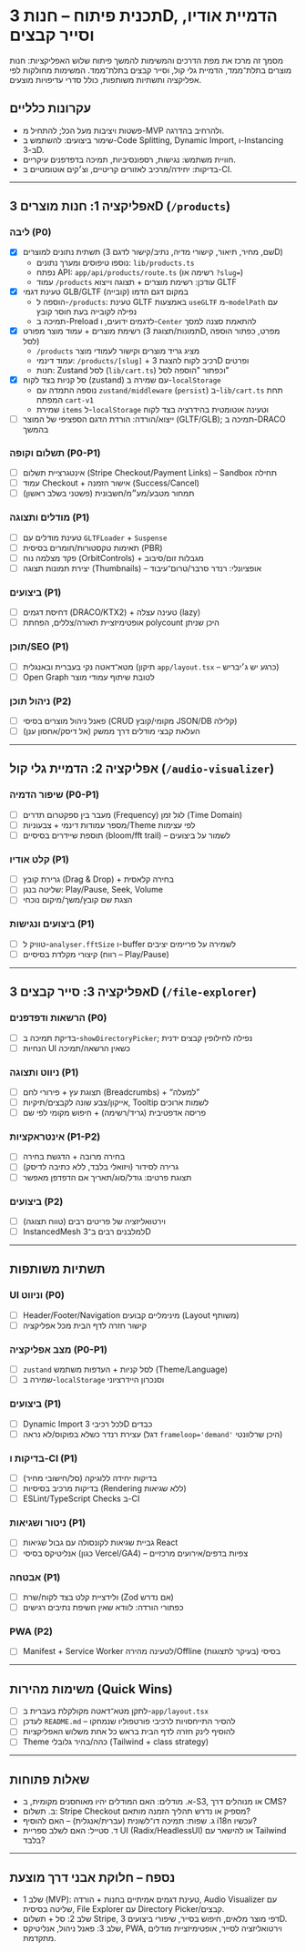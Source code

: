 # תכנית פיתוח – חנות 3D, הדמיית אודיו, וסייר קבצים

מסמך זה מרכז את מפת הדרכים והמשימות להמשך פיתוח שלוש האפליקציות: חנות מוצרים בתלת־ממד, הדמיית גלי קול, וסייר קבצים בתלת־ממד. המשימות מחולקות לפי אפליקציה ותשתיות משותפות, כולל סדרי עדיפויות מוצעים.

## עקרונות כלליים
- פשטות ויציבות מעל הכל; להתחיל מ-MVP ולהרחיב בהדרגה.
- שימור ביצועים: להשתמש ב-Code Splitting, Dynamic Import, ו-Instancing ב-3D.
- חוויית משתמש: נגישות, רספונסיביות, תמיכה בדפדפנים עיקריים.
- בדיקות: יחידה/מרכיב לאזורים קריטיים, וצ׳קים אוטומטיים ב-CI.

---

## אפליקציה 1: חנות מוצרים 3D (`/products`)

### ליבה (P0)
- [x] תשתית נתונים למוצרים (שם, מחיר, תיאור, קישורי מדיה, נתיב/קישור לדגם 3D)
  - נוספו טיפוסים ומערך נתונים: `lib/products.ts`
  - נפתח API: `app/api/products/route.ts` (רשימה או `?slug=`)
  - עמוד `/products` עודכן: רשימת מוצרים + תצוגה וייצוא GLTF
 - [x] טעינת דגמי GLB/GLTF במקום דגם הדמו (קובייה)
   - הוספה ל-`/products`: טעינת GLTF באמצעות `useGLTF` מ-`modelPath` עם נפילה לקובייה בעת חוסר קובץ
   - תמיכה ב-Preload לדגמים ידועים, ו-`Center` להתאמת סצנה למסך
- [x] רשימת מוצרים + עמוד מוצר מפורט (תמונות/תצוגת 3D, מפרט, כפתור הוספה לסל)
  - `/products` מציג גריד מוצרים וקישור לעמודי מוצר
  - עמוד דינמי: `/products/[slug]` + רכיב לקוח להצגת 3D ופרטים
  - חנות: Zustand לסל (`lib/cart.ts`) וכפתור "הוספה לסל"
- [x] סל קניות בצד לקוח (zustand) עם שמירה ב-`localStorage`
  - נוספה התמדה עם `zustand/middleware` (`persist`) ב-`lib/cart.ts` תחת המפתח `cart-v1`
  - שמירת `items` ל-`localStorage` וטעינה אוטומטית בהידרציה בצד לקוח
- [ ] ייצוא/הורדה: הורדת הדגם הספציפי של המוצר (GLTF/GLB); תמיכה ב-DRACO בהמשך

### תשלום וקופה (P0-P1)
- [ ] אינטגרציית תשלום (Stripe Checkout/Payment Links) – Sandbox תחילה
- [ ] עמוד Checkout + אישור הזמנה (Success/Cancel)
- [ ] תמחור מטבע/מע״מ/חשבונית (פשטני בשלב ראשון)

### מודלים ותצוגה (P1)
- [ ] טעינת מודלים עם `GLTFLoader` + `Suspense`
- [ ] תאימות טקסטורות/חומרים בסיסית (PBR)
- [ ] פקד מצלמה נוח (OrbitControls) + מגבלות זום/סיבוב
- [ ] יצירת תמונות תצוגה (Thumbnails) – אופציונלי: רנדר סרבר/טרום־עיבוד

### ביצועים (P1)
- [ ] דחיסת דגמים (DRACO/KTX2) + טעינה עצלה (lazy)
- [ ] אופטימיזציית תאורה/צללים, הפחתת polycount היכן שניתן

### תוכן/SEO (P1)
- [ ] מטא־דאטה נקי בעברית ובאנגלית (תיקון `app/layout.tsx` – כרגע יש ג׳יבריש)
- [ ] Open Graph לטובת שיתוף עמודי מוצר

### ניהול תוכן (P2)
- [ ] פאנל ניהול מוצרים בסיסי (CRUD מקומי/קובץ JSON/DB קלילה)
- [ ] העלאת קבצי מודלים דרך ממשק (אל דיסק/אחסון ענן)

---

## אפליקציה 2: הדמיית גלי קול (`/audio-visualizer`)

### שיפור הדמיה (P0-P1)
- [ ] מעבר בין ספקטרום תדרים (Frequency) לגל זמן (Time Domain)
- [ ] מספר עמודות דינמי + צבעוניות/Theme לפי עצימות
- [ ] תוספת שיידרים בסיסיים (bloom/fft trail) – לשמור על ביצועים

### קלט אודיו (P1)
- [ ] גרירת קובץ (Drag & Drop) + בחירה קלאסית
- [ ] שליטה בנגן: Play/Pause, Seek, Volume
- [ ] הצגת שם קובץ/משך/מיקום נוכחי

### ביצועים ונגישות (P1)
- [ ] טוויק ל-`analyser.fftSize` ו-buffer לשמירה על פריימים יציבים
- [ ] קיצורי מקלדת בסיסיים (רווח – Play/Pause)

---

## אפליקציה 3: סייר קבצים 3D (`/file-explorer`)

### הרשאות ודפדפנים (P0)
- [ ] בדיקת תמיכה ב-`showDirectoryPicker`; נפילה לחילופין קבצים ידנית
- [ ] הנחיות UI כשאין הרשאה/תמיכה

### ניווט ותצוגה (P1)
- [ ] תצוגת עץ + פירורי לחם (Breadcrumbs) + “למעלה”
- [ ] אייקון/צבע שונה לקבצים/תיקיות, Tooltip לשמות ארוכים
- [ ] פריסה אדפטיבית (גריד/רשימה) + חיפוש מקומי לפי שם

### אינטראקציות (P1-P2)
- [ ] בחירה מרובה + הדגשת בחירה
- [ ] גרירה לסידור (ויזואלי בלבד, ללא כתיבה לדיסק)
- [ ] תצוגת פרטים: גודל/סוג/תאריך אם הדפדפן מאפשר

### ביצועים (P2)
- [ ] וירטואליזציה של פריטים רבים (טווח תצוגה)
- [ ] InstancedMesh למלבנים רבים ב־3D

---

## תשתיות משותפות

### UI וניווט (P0)
- [ ] Header/Footer/Navigation מינימליים קבועים (Layout משותף)
- [ ] קישור חזרה לדף הבית מכל אפליקציה

### מצב אפליקציה (P0-P1)
- [ ] `zustand` לסל קניות + העדפות משתמש (Theme/Language)
- [ ] שמירה ב-`localStorage` וסנכרון היידרציוני

### ביצועים (P1)
- [ ] Dynamic Import לכל רכיבי 3D כבדים
- [ ] עצירת רנדר כשלא בפוקוס/לא נראה (דגל `frameloop='demand'` היכן שרלוונטי)

### בדיקות ו-CI (P1)
- [ ] בדיקות יחידה ללוגיקה (סל/חישובי מחיר)
- [ ] בדיקות מרכיב בסיסיות (Rendering ללא שגיאות)
- [ ] ESLint/TypeScript Checks ב-CI

### ניטור ושגיאות (P1)
- [ ] גביית שגיאות לקונסולה עם גבול שגיאות React
- [ ] אנליטיקס בסיסי (כגון Vercel/GA4) – צפיות בדפים/אירועים מרכזיים

### אבטחה (P1)
- [ ] ולידציית קלט בצד לקוח/שרת (Zod אם נדרש)
- [ ] כפתורי הורדה: לוודא שאין חשיפת נתיבים רגישים

### PWA (P2)
- [ ] Manifest + Service Worker לטעינה מהירה/Offline בסיסי (בעיקר לתצוגות)

---

## משימות מהירות (Quick Wins)
- [ ] לתקן מטא־דאטה מקולקלת בעברית ב-`app/layout.tsx`
- [ ] לעדכן `README.md` – להסיר התייחסויות לרכיבי פורטפוליו שנמחקו
- [ ] להוסיף לינק חזרה לדף הבית בראש כל אחת משלוש האפליקציות
- [ ] Theme כהה/בהיר גלובלי (Tailwind + class strategy)

---

## שאלות פתוחות
- א. מודלים: האם המודלים יהיו מאוחסנים מקומית, ב-S3, או מנוהלים דרך CMS?
- ב. תשלום: Stripe Checkout מספיק או נדרש תהליך הזמנה מותאם?
- ג. שפות: תמיכה דו־לשונית (עברית/אנגלית) – האם להוסיף i18n עכשיו?
- ד. סטייל: האם לשלב ספריית UI (Radix/HeadlessUI) או להישאר עם Tailwind בלבד?

---

## נספח – חלוקת אבני דרך מוצעת
- שלב 1 (MVP): טעינת דגמים אמיתיים בחנות + הורדה, Audio Visualizer עם שליטה בסיסית, File Explorer עם Directory Picker/קבצים.
- שלב 2: סל + תשלום Stripe, דפי מוצר מלאים, חיפוש בסייר, שיפורי ביצועים 3D.
- שלב 3: פאנל ניהול, אנליטיקס, PWA, וירטואליזציה לסייר, אופטימיזציית מודלים מתקדמת.
